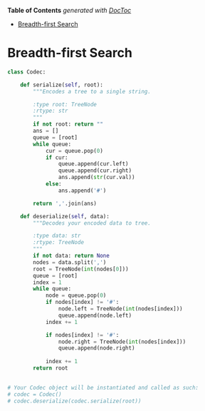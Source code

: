 <!-- START doctoc generated TOC please keep comment here to allow auto update -->
<!-- DON'T EDIT THIS SECTION, INSTEAD RE-RUN doctoc TO UPDATE -->
**Table of Contents**  *generated with [DocToc](https://github.com/thlorenz/doctoc)*

- [Breadth-first Search](#breadth-first-search)

<!-- END doctoc generated TOC please keep comment here to allow auto update -->

# Breadth-first Search

```python
class Codec:

    def serialize(self, root):
        """Encodes a tree to a single string.

        :type root: TreeNode
        :rtype: str
        """
        if not root: return ""
        ans = []
        queue = [root]
        while queue:
            cur = queue.pop(0)
            if cur:
                queue.append(cur.left)
                queue.append(cur.right)
                ans.append(str(cur.val))
            else:
                ans.append('#')

        return ','.join(ans)

    def deserialize(self, data):
        """Decodes your encoded data to tree.

        :type data: str
        :rtype: TreeNode
        """
        if not data: return None
        nodes = data.split(',')
        root = TreeNode(int(nodes[0]))
        queue = [root]
        index = 1
        while queue:
            node = queue.pop(0)
            if nodes[index] != '#':
                node.left = TreeNode(int(nodes[index]))
                queue.append(node.left)
            index += 1

            if nodes[index] != '#':
                node.right = TreeNode(int(nodes[index]))
                queue.append(node.right)
                
            index += 1
        return root
        

# Your Codec object will be instantiated and called as such:
# codec = Codec()
# codec.deserialize(codec.serialize(root))
```
